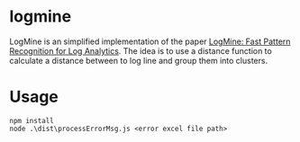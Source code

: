 # logmine
LogMine is an simplified implementation of the paper [LogMine: Fast Pattern
Recognition for Log Analytics](https://www.cs.unm.edu/~mueen/Papers/LogMine.pdf).
The idea is to use a distance function to calculate a distance between to log
line and group them into clusters.

# Usage
```
npm install
node .\dist\processErrorMsg.js <error excel file path>
```